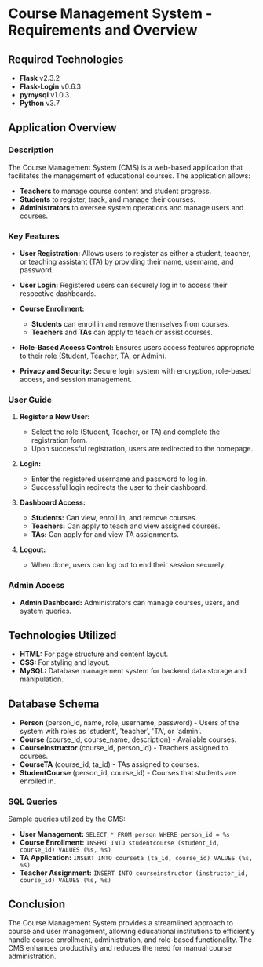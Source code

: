 # Course Management System - Requirements and Overview

## Required Technologies

- **Flask** v2.3.2
- **Flask-Login** v0.6.3
- **pymysql** v1.0.3
- **Python** v3.7

## Application Overview

### Description
The Course Management System (CMS) is a web-based application that facilitates the management of educational courses. The application allows:
- **Teachers** to manage course content and student progress.
- **Students** to register, track, and manage their courses.
- **Administrators** to oversee system operations and manage users and courses.

### Key Features
- **User Registration:** 
  Allows users to register as either a student, teacher, or teaching assistant (TA) by providing their name, username, and password.

- **User Login:** 
  Registered users can securely log in to access their respective dashboards.

- **Course Enrollment:** 
  - **Students** can enroll in and remove themselves from courses.
  - **Teachers** and **TAs** can apply to teach or assist courses.

- **Role-Based Access Control:** 
  Ensures users access features appropriate to their role (Student, Teacher, TA, or Admin).

- **Privacy and Security:** 
  Secure login system with encryption, role-based access, and session management.

### User Guide

1. **Register a New User:**
   - Select the role (Student, Teacher, or TA) and complete the registration form.
   - Upon successful registration, users are redirected to the homepage.

2. **Login:**
   - Enter the registered username and password to log in.
   - Successful login redirects the user to their dashboard.

3. **Dashboard Access:**
   - **Students:** Can view, enroll in, and remove courses.
   - **Teachers:** Can apply to teach and view assigned courses.
   - **TAs:** Can apply for and view TA assignments.

4. **Logout:**
   - When done, users can log out to end their session securely.

### Admin Access
- **Admin Dashboard:** Administrators can manage courses, users, and system queries.

## Technologies Utilized

- **HTML:** For page structure and content layout.
- **CSS:** For styling and layout.
- **MySQL:** Database management system for backend data storage and manipulation.

## Database Schema

- **Person** (person_id, name, role, username, password) - Users of the system with roles as 'student', 'teacher', 'TA', or 'admin'.
- **Course** (course_id, course_name, description) - Available courses.
- **CourseInstructor** (course_id, person_id) - Teachers assigned to courses.
- **CourseTA** (course_id, ta_id) - TAs assigned to courses.
- **StudentCourse** (person_id, course_id) - Courses that students are enrolled in.

### SQL Queries
Sample queries utilized by the CMS:
- **User Management:** `SELECT * FROM person WHERE person_id = %s`
- **Course Enrollment:** `INSERT INTO studentcourse (student_id, course_id) VALUES (%s, %s)`
- **TA Application:** `INSERT INTO courseta (ta_id, course_id) VALUES (%s, %s)`
- **Teacher Assignment:** `INSERT INTO courseinstructor (instructor_id, course_id) VALUES (%s, %s)`

## Conclusion

The Course Management System provides a streamlined approach to course and user management, allowing educational institutions to efficiently handle course enrollment, administration, and role-based functionality. The CMS enhances productivity and reduces the need for manual course administration.
